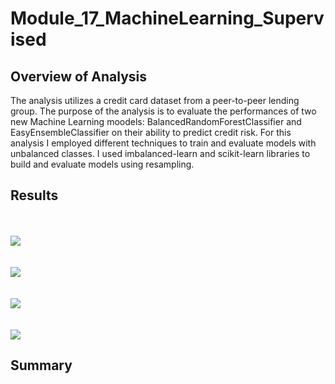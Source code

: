 # Module_17_MachineLearning_Supervised

## Overview of Analysis

The analysis utilizes a credit card dataset from a peer-to-peer lending group. The purpose of the analysis is to 
evaluate the performances of two new Machine Learning moodels: BalancedRandomForestClassifier and EasyEnsembleClassifier 
on their ability to predict credit risk. For this analysis I employed different techniques to train and evaluate models 
with unbalanced classes. I used imbalanced-learn and scikit-learn libraries to build and evaluate models using resampling.

## Results 
<br><br>
![](https://github.com/dernae/Module_17_MachineLearning_Supervised/blob/main/results/Balanced_rand_Forest.PNG)<br>
<br><br>
![](https://github.com/dernae/Module_17_MachineLearning_Supervised/blob/main/results/Boosting_Classifier.PNG)<br>
<br><br>
![](https://github.com/dernae/Module_17_MachineLearning_Supervised/blob/main/results/oversampling.PNG)<br>
<br><br>
![](https://github.com/dernae/Module_17_MachineLearning_Supervised/blob/main/results/SMOTE.PNG)<br>
## Summary 
